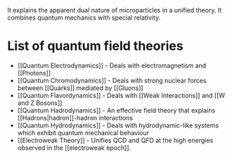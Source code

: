 It explains the apparent dual nature of microparticles in a unified theory.
It combines quantum mechanics with special relativity.
# List of quantum field theories
- [[Quantum Electrodynamics]] - Deals with electromagnetism and [[Photons]]
- [[Quantum Chromodynamics]] - Deals with strong nuclear forces between [[Quarks]] mediated by [[Gluons]]
- [[Quantum Flavordynamics]] - Deals with [[Weak Interactions]] and [[W and Z Bosons]]
- [[Quantum Hadrodynamics]] - An effective field theory that explains [[Hadrons|hadron]]-hadron interactions
- [[Quantum Hydrodynamics]] - Deals with hydrodynamic-like systems which exhibit quantum mechanical behaviour
- [[Electroweak Theory]] - Unifies QCD and QFD at the high energies observed in the [[electroweak epoch]].